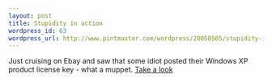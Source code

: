```yaml
--- 
layout: post
title: Stupidity in action
wordpress_id: 63
wordpress_url: http://www.pintmaster.com/wordpress/20050505/stupidity-in-action/
---
```

Just cruising on Ebay and saw that some idiot posted their Windows XP product license key - what a muppet. <a href="http://cgi.ebay.com/ws/eBayISAPI.dll?ViewItem&category=31542&item=6765163736&rd=1">Take a look</a>


